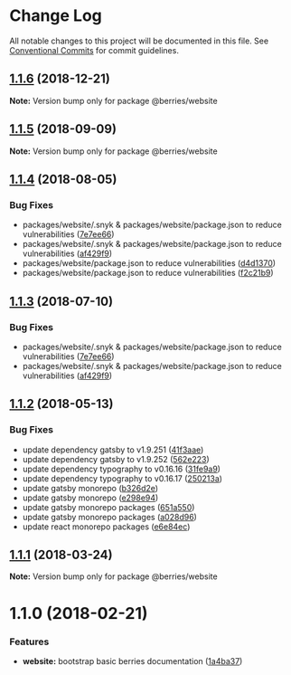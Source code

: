 # Change Log

All notable changes to this project will be documented in this file.
See [Conventional Commits](https://conventionalcommits.org) for commit guidelines.

## [1.1.6](https://github.com/MartinHelmut/berries/compare/@berries/website@1.1.5...@berries/website@1.1.6) (2018-12-21)

**Note:** Version bump only for package @berries/website





<a name="1.1.5"></a>
## [1.1.5](https://github.com/MartinHelmut/berries/compare/@berries/website@1.1.4...@berries/website@1.1.5) (2018-09-09)




**Note:** Version bump only for package @berries/website

<a name="1.1.4"></a>
## [1.1.4](https://github.com/MartinHelmut/berries/compare/@berries/website@1.1.2...@berries/website@1.1.4) (2018-08-05)


### Bug Fixes

* packages/website/.snyk & packages/website/package.json to reduce vulnerabilities ([7e7ee66](https://github.com/MartinHelmut/berries/commit/7e7ee66))
* packages/website/.snyk & packages/website/package.json to reduce vulnerabilities ([af429f9](https://github.com/MartinHelmut/berries/commit/af429f9))
* packages/website/package.json to reduce vulnerabilities ([d4d1370](https://github.com/MartinHelmut/berries/commit/d4d1370))
* packages/website/package.json to reduce vulnerabilities ([f2c21b9](https://github.com/MartinHelmut/berries/commit/f2c21b9))




<a name="1.1.3"></a>
## [1.1.3](https://github.com/MartinHelmut/berries/compare/@berries/website@1.1.2...@berries/website@1.1.3) (2018-07-10)


### Bug Fixes

* packages/website/.snyk & packages/website/package.json to reduce vulnerabilities ([7e7ee66](https://github.com/MartinHelmut/berries/commit/7e7ee66))
* packages/website/.snyk & packages/website/package.json to reduce vulnerabilities ([af429f9](https://github.com/MartinHelmut/berries/commit/af429f9))




<a name="1.1.2"></a>
## [1.1.2](https://github.com/MartinHelmut/berries/compare/@berries/website@1.1.1...@berries/website@1.1.2) (2018-05-13)


### Bug Fixes

* update dependency gatsby to v1.9.251 ([41f3aae](https://github.com/MartinHelmut/berries/commit/41f3aae))
* update dependency gatsby to v1.9.252 ([562e223](https://github.com/MartinHelmut/berries/commit/562e223))
* update dependency typography to v0.16.16 ([31fe9a9](https://github.com/MartinHelmut/berries/commit/31fe9a9))
* update dependency typography to v0.16.17 ([250213a](https://github.com/MartinHelmut/berries/commit/250213a))
* update gatsby monorepo ([b326d2e](https://github.com/MartinHelmut/berries/commit/b326d2e))
* update gatsby monorepo ([e298e94](https://github.com/MartinHelmut/berries/commit/e298e94))
* update gatsby monorepo packages ([651a550](https://github.com/MartinHelmut/berries/commit/651a550))
* update gatsby monorepo packages ([a028d96](https://github.com/MartinHelmut/berries/commit/a028d96))
* update react monorepo packages ([e6e84ec](https://github.com/MartinHelmut/berries/commit/e6e84ec))




<a name="1.1.1"></a>
## [1.1.1](https://github.com/MartinHelmut/berries/compare/@berries/website@1.1.0...@berries/website@1.1.1) (2018-03-24)




**Note:** Version bump only for package @berries/website

<a name="1.1.0"></a>
# 1.1.0 (2018-02-21)


### Features

* **website:** bootstrap basic berries documentation ([1a4ba37](https://github.com/MartinHelmut/berries/commit/1a4ba37))
